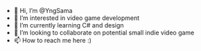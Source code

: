 - 👋 Hi, I’m @YngSama
- 👀 I’m interested in video game development
- 🌱 I’m currently learning C# and design
- 💞️ I’m looking to collaborate on potential small indie video game
- 📫 How to reach me here :)

<!---
YngSama/YngSama is a ✨ special ✨ repository because its `README.md` (this file) appears on your GitHub profile.
You can click the Preview link to take a look at your changes.
--->
